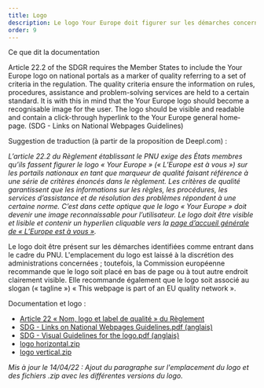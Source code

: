 ```yaml
---
title: Logo
description: Le logo Your Europe doit figurer sur les démarches concernées par le PNU.
order: 9
---
```


<div class="fr-callout fr-mb-4w"> 
<p class="fr-callout__title fr-mb-4w">Ce que dit la documentation</p> 
<p class="fr-callout__text" lang="en">Article 22.2 of the SDGR requires the Member States to include the Your Europe logo on national portals as a marker of quality referring to a set of criteria in the regulation. The quality criteria ensure the information on rules, procedures, assistance and problem-solving services are held to a certain standard. It is with this in mind that the Your Europe logo should become a recognisable image for the user. The logo should be visible and readable and contain a click-through hyperlink to the Your Europe general homepage. (SDG - Links on National Webpages Guidelines)</p> 
</div>

Suggestion de traduction (à partir de la proposition de Deepl.com)&nbsp;:

*L’article 22.2 du Règlement établissant le PNU exige des États membres qu’ils fassent figurer le logo «&nbsp;<span lang="en">Your Europe</span>&nbsp;» («&nbsp;L’Europe est à vous&nbsp;») sur les portails nationaux en tant que marqueur de qualité faisant référence à une série de critères énoncés dans le règlement. Les critères de qualité garantissent que les informations sur les règles, les procédures, les services d’assistance et de résolution des problèmes répondent à une certaine norme. C’est dans cette optique que le logo «&nbsp;<span lang="en">Your Europe</span>&nbsp;» doit devenir une image reconnaissable pour l’utilisateur. Le logo doit être visible et lisible et contenir un hyperlien cliquable vers la [page d’accueil générale de «&nbsp;L’Europe est à vous&nbsp;»](https://europa.eu/youreurope/index.htm#en).*

Le logo doit être présent sur les démarches identifiées comme entrant dans le cadre du PNU. L'emplacement du logo est laissé à la discrétion des administrations concernées&nbsp;; toutefois, la Commission européenne recommande que le logo soit placé en bas de page ou à tout autre endroit clairement visible. Elle recommande également que le logo soit associé au slogan («&nbsp;<span lang="en">tagline</span>&nbsp;») «&nbsp;<span lang="en">This webpage is part of an EU quality network</span>&nbsp;».

Documentation et logo&nbsp;:

* [Article 22 « Nom, logo et label de qualité » du Règlement](https://eur-lex.europa.eu/legal-content/FR/TXT/HTML/?uri=CELEX:32018R1724&from=EN#d1e2193-1-1)
* [SDG - Links on National Webpages Guidelines.pdf (anglais)](https://github.com/DISIC/design.numerique.gouv.fr/files/7849062/SDG.-.Links.on.National.Webpages.Guidelines.pdf)
* [SDG - Visual Guidelines for the logo.pdf (anglais)](https://github.com/DISIC/design.numerique.gouv.fr/files/7849065/SDG.-.Visual.Guidelines.for.the.logo.pdf)
* [logo horizontal.zip](https://github.com/DISIC/design.numerique.gouv.fr/files/8489389/logo.horizontal.zip)
* [logo vertical.zip](https://github.com/DISIC/design.numerique.gouv.fr/files/8489390/logo.vertical.zip)

_Mis à jour le 14/04/22&nbsp;: Ajout du paragraphe sur l'emplacement du logo et des fichiers .zip avec les différentes versions du logo._
